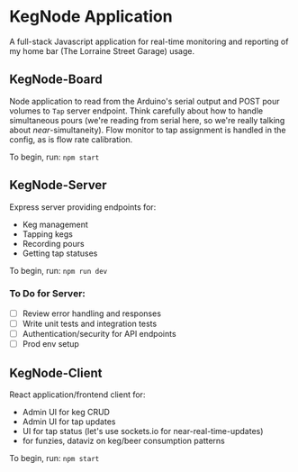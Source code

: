 # KegNode Application

A full-stack Javascript application for real-time monitoring and reporting of my home bar (The Lorraine Street Garage) usage.

## KegNode-Board

Node application to read from the Arduino's serial output and POST pour volumes to `Tap` server endpoint. Think carefully about how to handle simultaneous pours (we're reading from serial here, so we're really talking about *near*-simultaneity). Flow monitor to tap assignment is handled in the config, as is flow rate calibration.

To begin, run: `npm start`

## KegNode-Server

Express server providing endpoints for:
- Keg management
- Tapping kegs
- Recording pours
- Getting tap statuses

To begin, run: `npm run dev`

### To Do for Server:
- [ ] Review error handling and responses
- [ ] Write unit tests and integration tests
- [ ] Authentication/security for API endpoints
- [ ] Prod env setup

## KegNode-Client

React application/frontend client for:
- Admin UI for keg CRUD
- Admin UI for tap updates
- UI for tap status (let's use sockets.io for near-real-time-updates)
- for funzies, dataviz on keg/beer consumption patterns

To begin, run: `npm start`